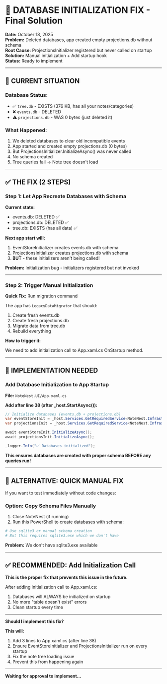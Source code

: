# 🔧 DATABASE INITIALIZATION FIX - Final Solution

**Date:** October 18, 2025  
**Problem:** Deleted databases, app created empty projections.db without schema  
**Root Cause:** ProjectionsInitializer registered but never called on startup  
**Solution:** Manual initialization + Add startup hook  
**Status:** Ready to implement

---

## 🚨 **CURRENT SITUATION**

### **Database Status:**
- ✅ `tree.db` - EXISTS (376 KB, has all your notes/categories)
- ❌ `events.db` - DELETED
- ⚠️ `projections.db` - WAS 0 bytes (just deleted it)

### **What Happened:**
1. We deleted databases to clear old incompatible events
2. App started and created empty projections.db (0 bytes)
3. But ProjectionsInitializer.InitializeAsync() was never called
4. No schema created
5. Tree queries fail → Note tree doesn't load

---

## ✅ **THE FIX (2 STEPS)**

### **Step 1: Let App Recreate Databases with Schema**

**Current state:**
- events.db: DELETED ✅
- projections.db: DELETED ✅  
- tree.db: EXISTS (has all data) ✅

**Next app start will:**
1. EventStoreInitializer creates events.db with schema
2. ProjectionsInitializer creates projections.db with schema
3. **BUT** - these initializers aren't being called!

**Problem:** Initialization bug - initializers registered but not invoked

---

### **Step 2: Trigger Manual Initialization** 

**Quick Fix:** Run migration command

The app has `LegacyDataMigrator` that should:
1. Create fresh events.db
2. Create fresh projections.db  
3. Migrate data from tree.db
4. Rebuild everything

**How to trigger it:**

We need to add initialization call to App.xaml.cs OnStartup method.

---

## 🔧 **IMPLEMENTATION NEEDED**

### **Add Database Initialization to App Startup**

**File:** `NoteNest.UI/App.xaml.cs`

**Add after line 38 (after _host.StartAsync()):**

```csharp
// Initialize databases (events.db + projections.db)
var eventStoreInit = _host.Services.GetRequiredService<NoteNest.Infrastructure.EventStore.EventStoreInitializer>();
var projectionsInit = _host.Services.GetRequiredService<NoteNest.Infrastructure.Projections.ProjectionsInitializer>();

await eventStoreInit.InitializeAsync();
await projectionsInit.InitializeAsync();

_logger.Info("✅ Databases initialized");
```

**This ensures databases are created with proper schema BEFORE any queries run!**

---

## 🎯 **ALTERNATIVE: QUICK MANUAL FIX**

If you want to test immediately without code changes:

### **Option: Copy Schema Files Manually**

1. Close NoteNest (if running)
2. Run this PowerShell to create databases with schema:

```powershell
# Use sqlite3 or manual schema creation
# But this requires sqlite3.exe which we don't have
```

**Problem:** We don't have sqlite3.exe available

---

## ✅ **RECOMMENDED: Add Initialization Call**

**This is the proper fix that prevents this issue in the future.**

After adding initialization call to App.xaml.cs:
1. Databases will ALWAYS be initialized on startup
2. No more "table doesn't exist" errors
3. Clean startup every time

---

**Should I implement this fix?**

**This will:**
1. Add 3 lines to App.xaml.cs (after line 38)
2. Ensure EventStoreInitializer and ProjectionsInitializer run on every startup
3. Fix the note tree loading issue
4. Prevent this from happening again

---

**Waiting for approval to implement...**

